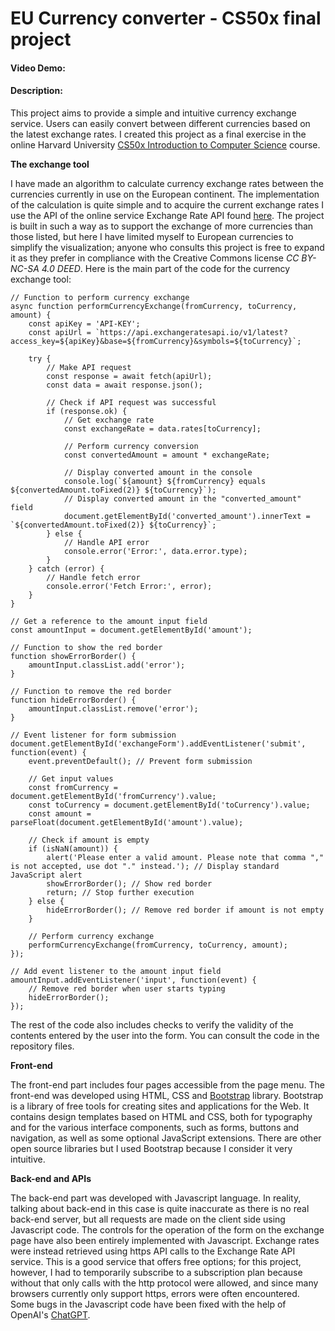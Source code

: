 # EU Currency converter - CS50x final project
#### Video Demo:  <URL HERE>
#### Description:
This project aims to provide a simple and intuitive currency exchange service. Users can easily convert between different currencies based on the latest exchange rates.
I created this project as a final exercise in the online Harvard University [CS50x Introduction to Computer Science](https://cs50.harvard.edu/x/2024/) course.

**The exchange tool**

I have made an algorithm to calculate currency exchange rates between the currencies currently in use on the European continent.
The implementation of the calculation is quite simple and to acquire the current exchange rates I use the API of the online service Exchange Rate API found [here](https://exchangeratesapi.io/). The project is built in such a way as to support the exchange of more currencies than those listed, but here I have limited myself to European currencies to simplify the visualization; anyone who consults this project is free to expand it as they prefer in compliance with the Creative Commons license *CC BY-NC-SA 4.0 DEED*.
Here is the main part of the code for the currency exchange tool:
```
// Function to perform currency exchange
async function performCurrencyExchange(fromCurrency, toCurrency, amount) {
    const apiKey = 'API-KEY';
    const apiUrl = `https://api.exchangeratesapi.io/v1/latest?access_key=${apiKey}&base=${fromCurrency}&symbols=${toCurrency}`;

    try {
        // Make API request
        const response = await fetch(apiUrl);
        const data = await response.json();

        // Check if API request was successful
        if (response.ok) {
            // Get exchange rate
            const exchangeRate = data.rates[toCurrency];

            // Perform currency conversion
            const convertedAmount = amount * exchangeRate;

            // Display converted amount in the console
            console.log(`${amount} ${fromCurrency} equals ${convertedAmount.toFixed(2)} ${toCurrency}`);
            // Display converted amount in the "converted_amount" field
            document.getElementById('converted_amount').innerText = `${convertedAmount.toFixed(2)} ${toCurrency}`;
        } else {
            // Handle API error
            console.error('Error:', data.error.type);
        }
    } catch (error) {
        // Handle fetch error
        console.error('Fetch Error:', error);
    }
}

// Get a reference to the amount input field
const amountInput = document.getElementById('amount');

// Function to show the red border
function showErrorBorder() {
    amountInput.classList.add('error');
}

// Function to remove the red border
function hideErrorBorder() {
    amountInput.classList.remove('error');
}

// Event listener for form submission
document.getElementById('exchangeForm').addEventListener('submit', function(event) {
    event.preventDefault(); // Prevent form submission

    // Get input values
    const fromCurrency = document.getElementById('fromCurrency').value;
    const toCurrency = document.getElementById('toCurrency').value;
    const amount = parseFloat(document.getElementById('amount').value);

    // Check if amount is empty
    if (isNaN(amount)) {
        alert('Please enter a valid amount. Please note that comma "," is not accepted, use dot "." instead.'); // Display standard JavaScript alert
        showErrorBorder(); // Show red border
        return; // Stop further execution
    } else {
        hideErrorBorder(); // Remove red border if amount is not empty
    }

    // Perform currency exchange
    performCurrencyExchange(fromCurrency, toCurrency, amount);
});

// Add event listener to the amount input field
amountInput.addEventListener('input', function(event) {
    // Remove red border when user starts typing
    hideErrorBorder();
});
```

The rest of the code also includes checks to verify the validity of the contents entered by the user into the form. You can consult the code in the repository files.

**Front-end**

The front-end part includes four pages accessible from the page menu. The front-end was developed using HTML, CSS and [Bootstrap](https://getbootstrap.com/) library. Bootstrap is a library of free tools for creating sites and applications for the Web. It contains design templates based on HTML and CSS, both for typography and for the various interface components, such as forms, buttons and navigation, as well as some optional JavaScript extensions. There are other open source libraries but I used Bootstrap because I consider it very intuitive.

**Back-end and APIs**

The back-end part was developed with Javascript language.
In reality, talking about back-end in this case is quite inaccurate as there is no real back-end server, but all requests are made on the client side using Javascript code. The controls for the operation of the form on the exchange page have also been entirely implemented with Javascript.
Exchange rates were instead retrieved using https API calls to the Exchange Rate API service. This is a good service that offers free options; for this project, however, I had to temporarily subscribe to a subscription plan because without that only calls with the http protocol were allowed, and since many browsers currently only support https, errors were often encountered. Some bugs in the Javascript code have been fixed with the help of OpenAI's [ChatGPT](https://chat.openai.com/).
